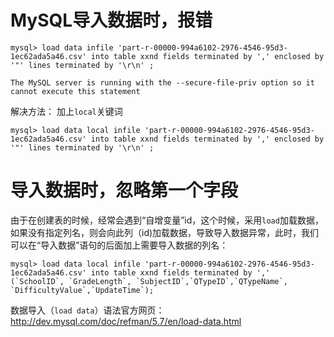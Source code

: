 
# MySQL导入数据时，报错
```
mysql> load data infile 'part-r-00000-994a6102-2976-4546-95d3-1ec62ada5a46.csv' into table xxnd fields terminated by ',' enclosed by '"' lines terminated by '\r\n' ;

The MySQL server is running with the --secure-file-priv option so it cannot execute this statement
```
解决方法：
加上`local`关键词
```
mysql> load data local infile 'part-r-00000-994a6102-2976-4546-95d3-1ec62ada5a46.csv' into table xxnd fields terminated by ',' enclosed by '"' lines terminated by '\r\n' ;
```

# 导入数据时，忽略第一个字段
由于在创建表的时候，经常会遇到“自增变量”id，这个时候，采用`load`加载数据，如果没有指定列名，则会向此列（id)加载数据，导致导入数据异常，此时，我们可以在“导入数据”语句的后面加上需要导入数据的列名：
```
mysql> load data local infile 'part-r-00000-994a6102-2976-4546-95d3-1ec62ada5a46.csv' into table xxnd fields terminated by ',' (`SchoolID`, `GradeLength`, `SubjectID`,`QTypeID`,`QTypeName`,   `DifficultyValue`,`UpdateTime`);
```

数据导入（`load data`）语法官方网页：http://dev.mysql.com/doc/refman/5.7/en/load-data.html